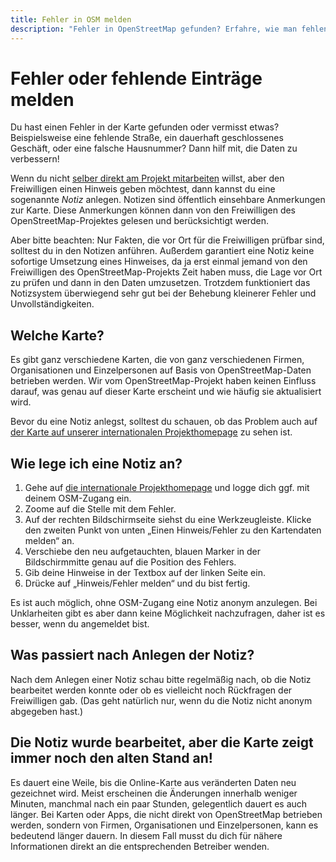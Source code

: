 ```yaml
---
title: Fehler in OSM melden
description: "Fehler in OpenStreetMap gefunden? Erfahre, wie man fehlende Straßen oder falsche Daten direkt über Notizen meldet und so zur Aktualität der Karte beiträgt."
---
```


# Fehler oder fehlende Einträge melden

Du hast einen Fehler in der Karte gefunden oder vermisst etwas? Beispielsweise
eine fehlende Straße, ein dauerhaft geschlossenes Geschäft, oder eine falsche
Hausnummer? Dann hilf mit, die Daten zu verbessern!

Wenn du nicht [selber direkt am Projekt mitarbeiten](/beitragen/) willst, aber
den Freiwilligen einen Hinweis geben möchtest, dann kannst du eine sogenannte
*Notiz* anlegen. Notizen sind öffentlich einsehbare Anmerkungen zur Karte.
Diese Anmerkungen können dann von den Freiwilligen des OpenStreetMap-Projektes
gelesen und berücksichtigt werden.

Aber bitte beachten: Nur Fakten, die vor Ort für die Freiwilligen prüfbar sind,
solltest du in den Notizen anführen. Außerdem garantiert eine Notiz keine
sofortige Umsetzung eines Hinweises, da ja erst einmal jemand von den
Freiwilligen des OpenStreetMap-Projekts Zeit haben muss, die Lage vor Ort zu
prüfen und dann in den Daten umzusetzen. Trotzdem funktioniert das Notizsystem
überwiegend sehr gut bei der Behebung kleinerer Fehler und Unvollständigkeiten.

## Welche Karte?

Es gibt ganz verschiedene Karten, die von ganz verschiedenen Firmen,
Organisationen und Einzelpersonen auf Basis von OpenStreetMap-Daten betrieben
werden. Wir vom OpenStreetMap-Projekt haben keinen Einfluss darauf, was genau
auf dieser Karte erscheint und wie häufig sie aktualisiert wird.

Bevor du eine Notiz anlegst, solltest du schauen, ob das Problem auch auf [der
Karte auf unserer internationalen
Projekthomepage](https://www.openstreetmap.org/) zu sehen ist.

## Wie lege ich eine Notiz an?

1. Gehe auf [die internationale Projekthomepage](https://www.openstreetmap.org/) und logge dich ggf. mit deinem OSM-Zugang ein.
2. Zoome auf die Stelle mit dem Fehler.
3. Auf der rechten Bildschirmseite siehst du eine Werkzeugleiste. Klicke den zweiten Punkt von unten „Einen Hinweis/Fehler zu den Kartendaten melden“ an.
4. Verschiebe den neu aufgetauchten, blauen Marker in der Bildschirmmitte genau auf die Position des Fehlers.
5. Gib deine Hinweise in der Textbox auf der linken Seite ein.
6. Drücke auf „Hinweis/Fehler melden“ und du bist fertig.

Es ist auch möglich, ohne OSM-Zugang eine Notiz anonym anzulegen. Bei
Unklarheiten gibt es aber dann keine Möglichkeit nachzufragen, daher ist es
besser, wenn du angemeldet bist.

## Was passiert nach Anlegen der Notiz?

Nach dem Anlegen einer Notiz schau bitte regelmäßig nach, ob die Notiz
bearbeitet werden konnte oder ob es vielleicht noch Rückfragen der Freiwilligen
gab. (Das geht natürlich nur, wenn du die Notiz nicht anonym abgegeben hast.)

## Die Notiz wurde bearbeitet, aber die Karte zeigt immer noch den alten Stand an!

Es dauert eine Weile, bis die Online-Karte aus veränderten Daten neu gezeichnet
wird. Meist erscheinen die Änderungen innerhalb weniger Minuten, manchmal nach ein
paar Stunden, gelegentlich dauert es auch länger. Bei Karten oder Apps, die nicht direkt
von OpenStreetMap betrieben werden, sondern von Firmen, Organisationen und
Einzelpersonen, kann es bedeutend länger dauern. In diesem Fall musst du dich
für nähere Informationen direkt an die entsprechenden Betreiber wenden.

